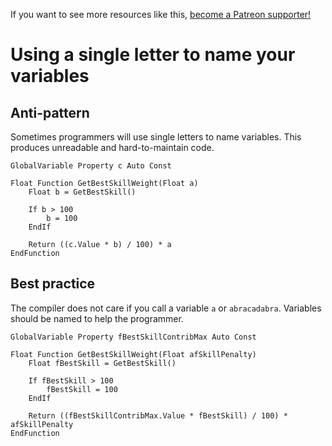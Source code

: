 <!-- TITLE: Using a single letter to name your variables -->

If you want to see more resources like this, [become a Patreon supporter!](https://www.patreon.com/fireundubh) 

# Using a single letter to name your variables
## Anti-pattern

Sometimes programmers will use single letters to name variables. This produces unreadable and hard-to-maintain code.

```
GlobalVariable Property c Auto Const

Float Function GetBestSkillWeight(Float a)
	Float b = GetBestSkill()
	
	If b > 100
		b = 100
	EndIf
	
	Return ((c.Value * b) / 100) * a
EndFunction
```

## Best practice

The compiler does not care if you call a variable `a` or `abracadabra`. Variables should be named to help the programmer.

```
GlobalVariable Property fBestSkillContribMax Auto Const

Float Function GetBestSkillWeight(Float afSkillPenalty)
	Float fBestSkill = GetBestSkill()
	
	If fBestSkill > 100
		fBestSkill = 100
	EndIf
	
	Return ((fBestSkillContribMax.Value * fBestSkill) / 100) * afSkillPenalty
EndFunction
```
